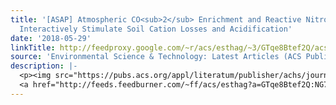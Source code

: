 ```yaml
---
title: '[ASAP] Atmospheric CO<sub>2</sub> Enrichment and Reactive Nitrogen Inputs
  Interactively Stimulate Soil Cation Losses and Acidification'
date: '2018-05-29'
linkTitle: http://feedproxy.google.com/~r/acs/esthag/~3/GTqe8Btef2Q/acs.est.8b00495
source: 'Environmental Science & Technology: Latest Articles (ACS Publications)'
description: |-
  <p><img src="https://pubs.acs.org/appl/literatum/publisher/achs/journals/content/esthag/0/esthag.ahead-of-print/acs.est.8b00495/20180529/images/medium/es-2018-004956_0005.gif" alt="TOC Graphic"/></p><div><cite>Environmental Science & Technology</cite></div><div>DOI: 10.1021/acs.est.8b00495</div><div class="feedflare">
  <a href="http://feeds.feedburner.com/~ff/acs/esthag?a=GTqe8Btef2Q:NG7qJY2MYIQ:yIl2AUoC8zA"><img src="http://feeds.feedburner.com/~ff/acs/esthag?d=yIl2AUoC8zA" border="0"></img></a>
---
```

